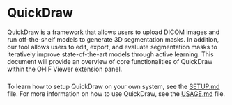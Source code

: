 # QuickDraw

 QuickDraw is a framework that allows users to upload DICOM images and run off-the-shelf models to generate 3D segmentation masks. In addition, our tool allows users to edit, export, and evaluate segmentation masks to iteratively improve state-of-the-art models through active learning. This document will provide an overview of core functionalities of QuickDraw within the OHIF Viewer extension panel.

 ###

 To learn how to setup QuickDraw on your own system, see the [SETUP.md](doc/SETUP.md) file. For more information on how to use QuickDraw, see the [USAGE.md](doc/USAGE.md) file.
